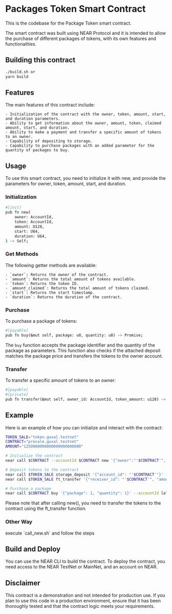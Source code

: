 # Packages Token Smart Contract

This is the codebase for the Package Token smart contract.

The smart contract was built using NEAR Protocol and it is intended to allow the purchase of different packages of tokens, with its own features and functionalities.

## Building this contract

```bash
./build.sh or
yarn build
```

## Features

The main features of this contract include:

    - Initialization of the contract with the owner, token, amount, start, and duration parameters.
    - Ability to get information about the owner, amount, token, claimed amount, start, and duration.
    - Ability to make a payment and transfer a specific amount of tokens to an owner.
    - Capability of depositing to storage.
    - Capability to purchase packages with an added parameter for the quantity of packages to buy.

## Usage

To use this smart contract, you need to initialize it with new, and provide the parameters for owner, token, amount, start, and duration.

### Initialization

```bash
#[init]
pub fn new(
    owner: AccountId,
    token: AccountId,
    amount: U128,
    start: U64,
    duration: U64,
) -> Self;
```

### Get Methods

The following getter methods are available:

    - `owner`: Returns the owner of the contract.
    - `amount`: Returns the total amount of tokens available.
    - `token`: Returns the token ID.
    - `amount_claimed`: Returns the total amount of tokens claimed.
    - `start`: Returns the start timestamp.
    - `duration`: Returns the duration of the contract.

### Purchase

To purchase a package of tokens:

```bash
#[payable]
pub fn buy(&mut self, package: u8, quantity: u8) -> Promise;
```

The `buy` function accepts the package identifier and the quantity of the package as parameters. This function also checks if the attached deposit matches the package price and transfers the tokens to the owner account.


### Transfer

To transfer a specific amount of tokens to an owner:

```bash
#[payable]
#[private]
pub fn transfer(&mut self, owner_id: AccountId, token_amount: u128) -> Promise;
```

## Example

Here is an example of how you can initialize and interact with the contract:

```bash
TOKEN_SALE="token.guxal.testnet"
CONTRACT="presale.guxal.testnet"
AMOUNT="1250000000000000000000000"

# Initialize the contract
near call $CONTRACT --accountId $CONTRACT new '{"owner":"'$CONTRACT'", "token":"'$TOKEN_SALE'","amount":"'$AMOUNT'","start":"1629055854000000000", "duration":"31556952000000000"}'

# Deposit tokens to the contract
near call $TOKEN_SALE storage_deposit '{"account_id": "'$CONTRACT'"}' --accountId $ADMIN --amount 0.01
near call $TOKEN_SALE ft_transfer '{"receiver_id": "'$CONTRACT'", "amount": "'$AMOUNT'", "memo": ""}' --accountId $TOKEN_SALE --depositYocto 1

# Purchase a package
near call $CONTRACT buy '{"package": 1, "quantity": 1}' --accountId lolabunny.testnet --amount 100
```

Please note that after calling new(), you need to transfer the tokens to the contract using the ft_transfer function.


### Other Way

execute ´call_new.sh´ and follow the steps

## Build and Deploy

You can use the NEAR CLI to build the contract. To deploy the contract, you need access to the NEAR TestNet or MainNet, and an account on NEAR.

## Disclaimer

This contract is a demonstration and not intended for production use. If you plan to use this code in a production environment, ensure that it has been thoroughly tested and that the contract logic meets your requirements.


